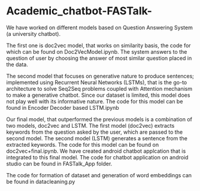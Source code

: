 # Academic_chatbot-FASTalk-

We have worked on different models based on Question Answering System (a university chatbot). 

The first one is doc2vec model, that works on similarity basis, the code for which can be found on Doc2VecModel.ipynb. The system answers to the question of user by choosing the answer of most similar question placed in the data.

The second model that focuses on generative nature to produce sentences; implemented using Recurrent Neural Networks (LSTMs), that is the go-to architecture to solve Seq2Seq problems coupled with Attention mechanism to make a generative chatbot. Since our dataset is limited, this model does not play well with its informative nature. The code for this model can be found in Encoder Decoder based LSTM.ipynb

Our final model, that outperformed the previous models is a combination of two models, doc2vec and LSTM. The first model (doc2vec) extracts keywords from the question asked by the user, which are passed to the second model. The second model (LSTM) generates a sentence from the extracted keywords. The code for this model can be found on doc2vec+final.ipynb. We have created android chatbot applcation that is integrated to this final model. The code for chatbot application on android studio can be found in FASTalk_App folder.

The code for formation of dataset and generation of word embeddings can be found in datacleaning.py
